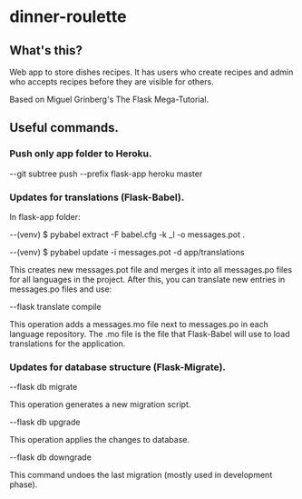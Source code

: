 # dinner-roulette

## What's this?

Web app to store dishes recipes.
It has users who create recipes and admin who accepts recipes before they are visible for others.

Based on Miguel Grinberg's The Flask Mega-Tutorial.

## Useful commands.

### Push only app folder to Heroku.

  --git subtree push --prefix flask-app heroku master

### Updates for translations (Flask-Babel).

In flask-app folder:

  --(venv) $ pybabel extract -F babel.cfg -k _l -o messages.pot .

  --(venv) $ pybabel update -i messages.pot -d app/translations

This creates new messages.pot file and merges it into all messages.po files for all languages in the project.
After this, you can translate new entries in messages.po files and use:

  --flask translate compile

This operation adds a messages.mo file next to messages.po in each language repository. The .mo file is the file that Flask-Babel will use to load translations for the application.

### Updates for database structure (Flask-Migrate).

  --flask db migrate

This operation generates a new migration script.

  --flask db upgrade

This operation applies the changes to database.

  --flask db downgrade

This command undoes the last migration (mostly used in development phase).